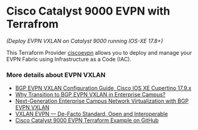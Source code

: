 Cisco Catalyst 9000 EVPN with Terrafrom
=====================================
_(Deploy EVPN VXLAN on Catalyst 9000 running IOS-XE 17.8+)_

This Terraform Provider [ciscoevpn](https://registry.terraform.io/providers/robertcsapo/ciscoevpn/) allows you to deploy and manage your EVPN Fabric using Infrastructure as a Code (IAC).

### More details about EVPN VXLAN
- [BGP EVPN VXLAN Configuration Guide, Cisco IOS XE Cupertino 17.9.x](https://www.cisco.com/c/en/us/td/docs/switches/lan/catalyst9300/software/release/17-9/configuration_guide/vxlan/b_179_bgp_evpn_vxlan_9300_cg/bgp_evpn_vxlan_overview.html)
- [Why Transition to BGP EVPN VXLAN in Enterprise Campus?](https://blogs.cisco.com/networking/why-transition-to-bgp-evpn-vxlan-in-enterprise-campus)
- [Next-Generation Enterprise Campus Network Virtualization with BGP EVPN VXLAN](https://blogs.cisco.com/networking/next-generation-enterprise-campus-network-virtualization-with-bgp-evpn-vxlan)
- [VXLAN EVPN — De-Facto Standard, Open and Interoperable](https://blogs.cisco.com/datacenter/vxlan-evpn-de-facto-standard-open-and-interoperable)
- [Cisco Catalyst 9000 EVPN Terraform Example on GitHub](https://github.com/netascode/terraform-iosxe-evpn-example)